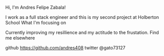 Hi, I'm Andres Felipe Zabala!

I work as a full stack engineer and this is my second project at Holberton School
What I'm focusing on

Currently improving my resillience and my actitude to the frustation.
Find me elsewhere

github https://github.com/andres408 twitter @gato73127